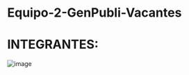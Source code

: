 # Equipo-2-GenPubli-Vacantes 
# INTEGRANTES: 
![image](https://github.com/Secure-Corp/Equipo-2-GenPubli-Vacantes/assets/69164086/55afe424-ea64-4d32-ba76-6e40eac19842)
